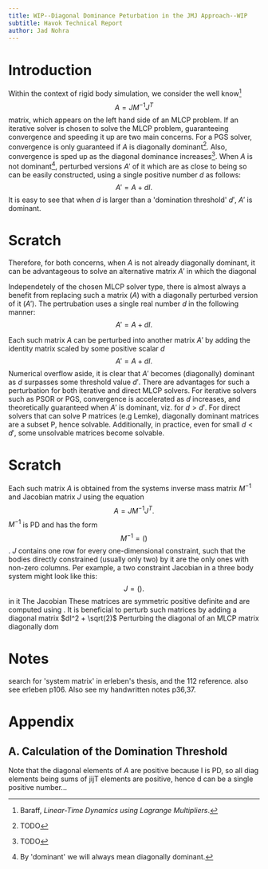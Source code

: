 ```yaml
---
title: WIP--Diagonal Dominance Peturbation in the JMJ Approach--WIP
subtitle: Havok Technical Report
author: Jad Nohra
---
```


# Introduction
Within the context of rigid body simulation, we consider the well know[^1] $$A=JM^{-1}J^T$$ matrix, which appears on the left hand side of an MLCP problem. If an iterative solver is chosen to solve the MLCP problem, guaranteeing convergence and speeding it up are two main concerns. For a PGS solver, convergence is only guaranteed if $A$ is diagonally dominant[^0]. Also, convergence is sped up as the diagonal dominance increases[^0]. When $A$ is not dominant[^2], perturbed versions $A'$ of it which are as close to being so can be easily constructed, using a single positive number $d$ as follows: $$A'=A+dI.$$
It is easy to see that when $d$ is larger than a 'domination threshold' $d'$, $A'$ is dominant.

# Scratch
Therefore, for both concerns, when $A$ is not already diagonally dominant, it can be advantageous to solve an alternative matrix $A'$ in which the diagonal 

Independetely of the chosen MLCP solver type, there is almost always a benefit from replacing such a matrix ($A$) with a diagonally perturbed version of it ($A'$). The pertrubation uses a single real number $d$ in the following manner: $$A'=A+dI.$$ 

Each such matrix $A$ can be perturbed into another matrix $A'$ by adding the identity matrix scaled by some positive scalar $d$ $$A'=A+dI.$$ Numerical overflow aside, it is clear that $A'$ becomes (diagonally) dominant as $d$ surpasses some threshold value $d'$. There are advantages for such a perturbation for both iterative and direct MLCP solvers. For iterative solvers such as PSOR or PGS, convergence is accelerated as $d$ increases, and theoretically guaranteed when $A'$ is dominant, viz. for $d>d'$. For direct solvers that can solve P matrices (e.g Lemke), diagonally dominant matrices are a subset P, hence solvable. Additionally, in practice, even for small $d<d'$, some unsolvable matrices become solvable. 

# Scratch
Each such matrix $A$ is obtained from the systems inverse mass matrix $M^{-1}$ and Jacobian matrix $J$ using the equation $$A = JM^{-1}J^T.$$ 
$M^{-1}$ is PD and has the form $$M^{-1}=()$$. $J$ contains one row for every one-dimensional constraint, such that the bodies directly constrained (usually only two) by it are the only ones with non-zero columns. Per example, a two constraint Jacobian in a three body system might look like this: $$J=().$$ 
in it  The Jacobian    These matrices are symmetric positive definite and are computed using . It is beneficial to perturb such matrices by adding a diagonal matrix $dI^2 + \sqrt(2)$ 
Perturbing the diagonal of an MLCP matrix diagonally dom

# Notes
search for 'system matrix' in erleben's thesis, and the 112 reference. also see erleben p106.
Also see my handwritten notes p36,37.

# Appendix
## A. Calculation of the Domination Threshold
Note that the diagonal elements of $A$ are positive because I is PD, so all diag elements being sums of jijT elements are positive, hence d can be a single positive number...

[^0]: TODO
[^1]: Baraff, *Linear-Time Dynamics using Lagrange Multipliers*.
[^2]: By 'dominant' we will always mean diagonally dominant.
